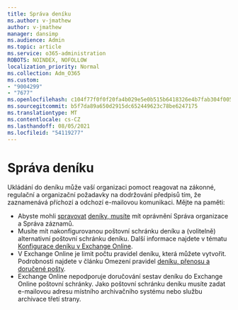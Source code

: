 ```yaml
---
title: Správa deníku
ms.author: v-jmathew
author: v-jmathew
manager: dansimp
ms.audience: Admin
ms.topic: article
ms.service: o365-administration
ROBOTS: NOINDEX, NOFOLLOW
localization_priority: Normal
ms.collection: Adm_O365
ms.custom:
- "9004299"
- "7677"
ms.openlocfilehash: c104f77f0f0f20fa4b029e5e0b515b6418326e4b7fab304f005fb67a18e2202a
ms.sourcegitcommit: b5f7da89a650d2915dc652449623c78be6247175
ms.translationtype: MT
ms.contentlocale: cs-CZ
ms.lasthandoff: 08/05/2021
ms.locfileid: "54119277"
---
```

# <a name="manage-journaling"></a>Správa deníku

Ukládání do deníku může vaší organizaci pomoct reagovat na zákonné, regulační a organizační požadavky na dodržování předpisů tím, že zaznamenává příchozí a odchozí e-mailovou komunikaci. Mějte na paměti:

* Abyste mohli [spravovat](https://go.microsoft.com/fwlink/?linkid=2115259) [deníky, musíte](https://go.microsoft.com/fwlink/?linkid=2115469) mít oprávnění Správa organizace a Správa záznamů.
* Musíte mít nakonfigurovanou poštovní schránku deníku a (volitelně) alternativní poštovní schránku deníku. Další informace najdete v tématu [Konfigurace deníku v Exchange Online](https://go.microsoft.com/fwlink/?linkid=2115260).
* V Exchange Online je limit počtu pravidel deníku, která můžete vytvořit. Podrobnosti najdete v článku Omezení pravidel [deníku, přenosu a doručené pošty](https://go.microsoft.com/fwlink/?linkid=2115261).
* Exchange Online nepodporuje doručování sestav deníku do Exchange Online poštovní schránky. Jako poštovní schránku deníku musíte zadat e-mailovou adresu místního archivačního systému nebo službu archivace třetí strany.
